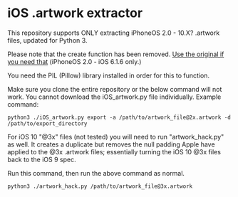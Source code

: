 # iOS .artwork extractor

This repository supports ONLY extracting iPhoneOS 2.0 - 10.X? .artwork files, updated for Python 3.

Please note that the create function has been removed. [Use the original if you need that](https://github.com/cwalther/iphone-tidbits) (iPhoneOS 2.0 - iOS 6.1.6 only.)

You need the PIL (Pillow) library installed in order for this to function.

Make sure you clone the entire repository or the below command will not work. You cannot download the iOS_artwork.py file individually.
Example command:

    python3 ./iOS_artwork.py export -a /path/to/artwork_file@2x.artwork -d /path/to/export_directory

For iOS 10 "@3x" files (not tested) you will need to run "artwork_hack.py" as well.
It creates a duplicate but removes the null padding Apple have applied to the @3x .artwork files; essentially turning 
the iOS 10 @3x files back to the iOS 9 spec.

Run this command, then run the above command as normal.

    python3 ./artwork_hack.py /path/to/artwork_file@3x.artwork
